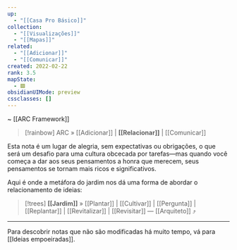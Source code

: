 ```yaml
---
up:
  - "[[Casa Pro Básico]]"
collection:
  - "[[Visualizações]]"
  - "[[Mapas]]"
related:
  - "[[Adicionar]]"
  - "[[Comunicar]]"
created: 2022-02-22
rank: 3.5
mapState:
  - 🟩
obsidianUIMode: preview
cssclasses: []
---
```

~ [[ARC Framework]] 

> [!rainbow] ARC » [[Adicionar]] | **[[Relacionar]]** | [[Comunicar]] 

Esta nota é um lugar de alegria, sem expectativas ou obrigações, o que será um desafio para uma cultura obcecada por tarefas—mas quando você começa a dar aos seus pensamentos a honra que merecem, seus pensamentos se tornam mais ricos e significativos.

Aqui é onde a metáfora do jardim nos dá uma forma de abordar o relacionamento de ideias:

> [!trees] **[[Jardim]]** » [[Plantar]] | [[Cultivar]] | [[Pergunta]] | [[Replantar]] | [[Revitalizar]] | [[Revisitar]] — [[Arquiteto]] ⤴️

---

Para descobrir notas que não são modificadas há muito tempo, vá para [[Ideias empoeiradas]].